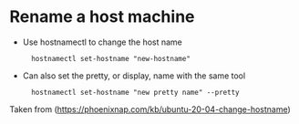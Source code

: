 # Rename a host machine

- Use hostnamectl to change the host name

        hostnamectl set-hostname "new-hostname"

- Can also set the pretty, or display, name with the same tool

        hostnamectl set-hostname "new pretty name" --pretty

Taken from (https://phoenixnap.com/kb/ubuntu-20-04-change-hostname)